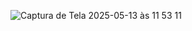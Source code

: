 
![Captura de Tela 2025-05-13 às 11 53 11](https://github.com/user-attachments/assets/ca438648-a28b-44f6-b744-398189f939d3)
